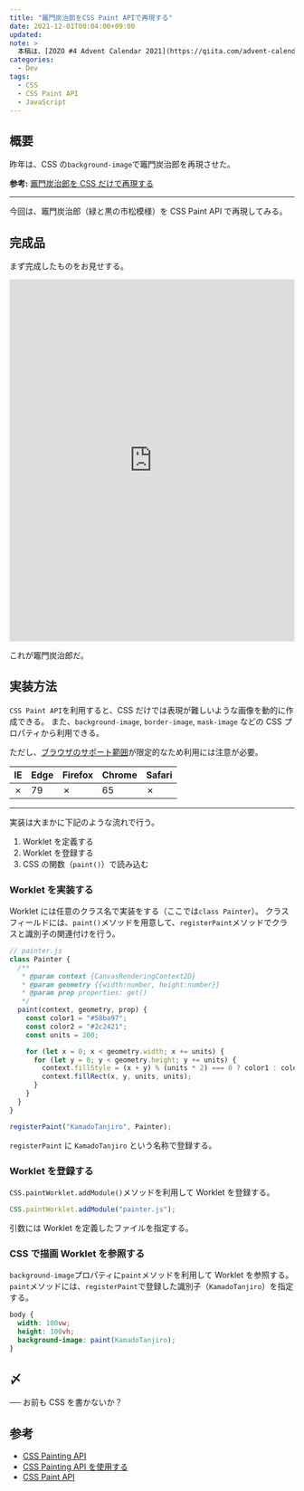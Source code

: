 ```yaml
---
title: "竈門炭治郎をCSS Paint APIで再現する"
date: 2021-12-01T00:04:00+09:00
updated:
note: >
  本稿は、[ZOZO #4 Advent Calendar 2021](https://qiita.com/advent-calendar/2021/zozo) 1日目の記事です。
categories:
  - Dev
tags:
  - CSS
  - CSS Paint API
  - JavaScript
---
```


## 概要

昨年は、CSS の`background-image`で竈門炭治郎を再現させた。

**参考:** [竈門炭治郎を CSS だけで再現する](https://b.0218.jp/202012230000.html)

---

今回は、竈門炭治郎（緑と黒の市松模様）を CSS Paint API で再現してみる。

## 完成品

まず完成したものをお見せする。

<iframe height="640" style="width: 100%;" scrolling="no" title="Tanjiro Kamado 2" src="https://codepen.io/hiro0218/embed/Yzxmwop?default-tab=&theme-id=light" frameborder="no" loading="lazy" allowtransparency="true" allowfullscreen="true">
  See the Pen <a href="https://codepen.io/hiro0218/pen/Yzxmwop">
  Tanjiro Kamado 2</a> by hiro (<a href="https://codepen.io/hiro0218">@hiro0218</a>)
  on <a href="https://codepen.io">CodePen</a>.
</iframe>

これが竈門炭治郎だ。

## 実装方法

`CSS Paint API`を利用すると、CSS だけでは表現が難しいような画像を動的に作成できる。
また、`background-image`, `border-image`, `mask-image` などの CSS プロパティから利用できる。

ただし、[ブラウザのサポート範囲](https://caniuse.com/css-paint-api)が限定的なため利用には注意が必要。

| IE  | Edge | Firefox | Chrome | Safari |
| --- | ---- | ------- | ------ | ------ |
| ✗   | 79   | ✗       | 65     | ✗      |

---

実装は大まかに下記のような流れで行う。

1. Worklet を定義する
2. Worklet を登録する
3. CSS の関数（`paint()`）で読み込む

### Worklet を実装する

Worklet には任意のクラス名で実装をする（ここでは`class Painter`）。
クラスフィールドには、`paint()`メソッドを用意して、`registerPaint`メソッドでクラスと識別子の関連付けを行う。

```js
// painter.js
class Painter {
  /**
   * @param context {CanvasRenderingContext2D}
   * @param geometry {{width:number, height:number}}
   * @param prop properties: get()
   */
  paint(context, geometry, prop) {
    const color1 = "#58ba97";
    const color2 = "#2c2421";
    const units = 200;

    for (let x = 0; x < geometry.width; x += units) {
      for (let y = 0; y < geometry.height; y += units) {
        context.fillStyle = (x + y) % (units * 2) === 0 ? color1 : color2;
        context.fillRect(x, y, units, units);
      }
    }
  }
}

registerPaint("KamadoTanjiro", Painter);
```

`registerPaint` に `KamadoTanjiro` という名称で登録する。

### Worklet を登録する

`CSS.paintWorklet.addModule()`メソッドを利用して Worklet を登録する。

```js
CSS.paintWorklet.addModule("painter.js");
```

引数には Worklet を定義したファイルを指定する。

### CSS で描画 Worklet を参照する

`background-image`プロパティに`paint`メソッドを利用して Worklet を参照する。
`paint`メソッドには、`registerPaint`で登録した識別子（`KamadoTanjiro`）を指定する。

```css
body {
  width: 100vw;
  height: 100vh;
  background-image: paint(KamadoTanjiro);
}
```

## 〆

── お前も CSS を書かないか？

## 参考

- [CSS Painting API](https://developer.mozilla.org/ja/docs/Web/API/CSS_Painting_API)
- [CSS Painting API を使用する](https://developer.mozilla.org/ja/docs/Web/API/CSS_Painting_API/Guide)
- [CSS Paint API](https://developers.google.cn/web/updates/2018/01/paintapi?hl=PL)

